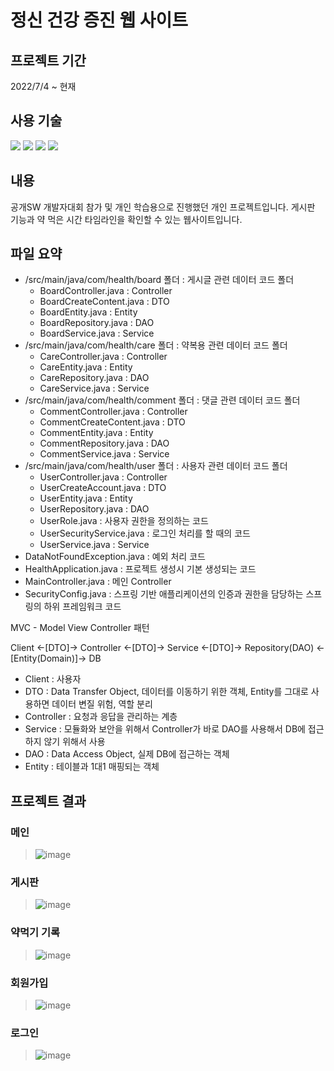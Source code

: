 # 정신 건강 증진 웹 사이트

## 프로젝트 기간
2022/7/4 ~ 현재

## 사용 기술
<img src="https://img.shields.io/badge/JAVA-007396?style=flat-square&logo=java&logoColor=white"/> <img src="https://img.shields.io/badge/Spring Tool Suite-6DB33F?style=flat-square&logo=Spring&logoColor=white"/> <img src="https://img.shields.io/badge/Spring Boot-6DB33F?style=flat-square&logo=Spring Boot&logoColor=white"/> <img src="https://img.shields.io/badge/MySQL-4479A1?style=flat-square&logo=MySQL&logoColor=white"/>

## 내용
공개SW 개발자대회 참가 및 개인 학습용으로 진행했던 개인 프로젝트입니다. 게시판 기능과 약 먹은 시간 타임라인을 확인할 수 있는 웹사이트입니다.

## 파일 요약
- /src/main/java/com/health/board 폴더 : 게시글 관련 데이터 코드 폴더
  - BoardController.java : Controller
  - BoardCreateContent.java : DTO
  - BoardEntity.java : Entity
  - BoardRepository.java : DAO
  - BoardService.java : Service
- /src/main/java/com/health/care 폴더 : 약복용 관련 데이터 코드 폴더
  - CareController.java : Controller
  - CareEntity.java : Entity
  - CareRepository.java : DAO
  - CareService.java : Service
- /src/main/java/com/health/comment 폴더 : 댓글 관련 데이터 코드 폴더
  - CommentController.java : Controller
  - CommentCreateContent.java : DTO
  - CommentEntity.java : Entity
  - CommentRepository.java : DAO
  - CommentService.java : Service
- /src/main/java/com/health/user 폴더 : 사용자 관련 데이터 코드 폴더
  - UserController.java : Controller
  - UserCreateAccount.java : DTO
  - UserEntity.java : Entity
  - UserRepository.java : DAO
  - UserRole.java : 사용자 권한을 정의하는 코드
  - UserSecurityService.java : 로그인 처리를 할 때의 코드
  - UserService.java : Service
- DataNotFoundException.java : 예외 처리 코드
- HealthApplication.java : 프로젝트 생성시 기본 생성되는 코드
- MainController.java : 메인 Controller
- SecurityConfig.java : 스프링 기반 애플리케이션의 인증과 권한을 담당하는 스프링의 하위 프레임워크 코드

MVC - Model View Controller 패턴

Client <-[DTO]-> Controller <-[DTO]-> Service <-[DTO]-> Repository(DAO) <-[Entity(Domain)]-> DB

- Client : 사용자
- DTO : Data Transfer Object, 데이터를 이동하기 위한 객체, Entity를 그대로 사용하면 데이터 변질 위험, 역할 분리
- Controller : 요청과 응답을 관리하는 계층
- Service : 모듈화와 보안을 위해서 Controller가 바로 DAO를 사용해서 DB에 접근하지 않기 위해서 사용
- DAO : Data Access Object, 실제 DB에 접근하는 객체
- Entity : 테이블과 1대1 매핑되는 객체

## 프로젝트 결과 

### 메인
> ![image](https://user-images.githubusercontent.com/64400731/199389082-61c356a0-87b2-4328-b2eb-859b106997d0.png)

### 게시판
> ![image](https://user-images.githubusercontent.com/64400731/199389387-15b281b3-b5ad-4011-a502-7cb86a47c9b8.png)

### 약먹기 기록
> ![image](https://user-images.githubusercontent.com/64400731/199389636-04388ba8-53d3-4f7d-b204-37bb86a88a77.png)

### 회원가입
> ![image](https://user-images.githubusercontent.com/64400731/199389926-5d9602a1-658e-41d6-a2e3-36315a68aac6.png)

### 로그인
> ![image](https://user-images.githubusercontent.com/64400731/199389780-7058ee68-a9cd-4019-9f0e-9d9703d79355.png)
